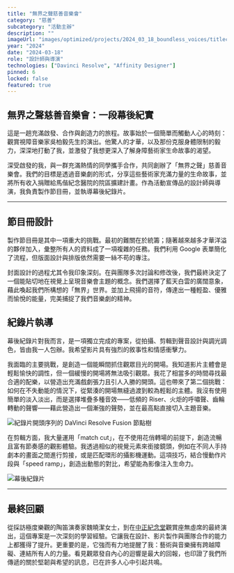 ```yaml
---
title: "無界之聲慈善音樂會"
category: "慈善"
subcategory: "活動主辦"
description: ""
imageUrl: "images/optimized/projects/2024_03_18_boundless_voices/titlecard.webp"
year: "2024"
date: "2024-03-18"
role: "設計師與導演"
technologies: ["Davinci Resolve", "Affinity Designer"]
pinned: 6
locked: false
featured: true
---
```


## 無界之聲慈善音樂會：一段幕後紀實

這是一趟充滿啟發、合作與創造力的旅程。故事始於一個簡單而觸動人心的時刻：觀賞視障音樂家吳柏毅先生的演出。他驚人的才華，以及那份克服身體限制的毅力，深深地打動了我，並激發了我想更深入了解身障藝術家生命故事的渴望。

深受啟發的我，與一群充滿熱情的同學攜手合作，共同創辦了「無界之聲」慈善音樂會。我們的目標是透過音樂劇的形式，分享這些藝術家充滿力量的生命故事，並將所有收入捐贈給馬偕紀念醫院的院區擴建計畫。作為活動宣傳品的設計師與導演，我負責製作節目冊，並執導幕後紀錄片。

---

## 節目冊設計

製作節目冊是其中一項重大的挑戰。最初的難關在於統籌；隨著越來越多才華洋溢的夥伴加入，彙整所有人的資料成了一項複雜的任務。我們利用 Google 表單簡化了流程，但版面設計與排版依然需要一絲不苟的專注。

封面設計的過程尤其令我印象深刻。在與團隊多次討論和修改後，我們最終決定了一個能貼切地在視覺上呈現音樂會主題的概念。我們選擇了藍天白雲的廣闊意象，藉此喚起我們所構想的「無界」世界。並加上飛揚的音符，傳達出一種輕盈、優雅而愉悅的能量，完美捕捉了我們音樂劇的精神。

## 紀錄片執導

幕後紀錄片對我而言，是一項獨立完成的專案，從拍攝、剪輯到聲音設計與調光調色，皆由我一人包辦。我希望影片具有強烈的敘事性和情感衝擊力。

我面臨的主要挑戰，是創造一個能瞬間抓住觀眾目光的開場。我知道影片主體會是輕鬆愉快的調性，但一個緩慢的開場將無法吸引觀眾。我花了相當多的時間尋找最合適的配樂，以營造出充滿戲劇張力且引人入勝的開頭。這也帶來了第二個挑戰：如何在不失動能的情況下，從緊湊的開場無縫過渡到較為輕鬆的主體。我沒有使用簡單的淡入淡出，而是選擇堆疊多種音效——低頻的 Riser、火炬的呼嘯聲、齒輪轉動的聲響——藉此營造出一個漸強的聲勢，並在最高點直接切入主題音樂。

![紀錄片開頭序列的 DaVinci Resolve Fusion 節點樹](images/optimized/projects/2024_03_18_boundless_voices/title_node_tree.webp)

在剪輯方面，我大量運用「match cut」，在不使用花俏轉場的前提下，創造流暢且富有節奏感的觀影體驗。我透過相似的視覺元素來銜接鏡頭，例如在不同人手持劇本的畫面之間進行剪接，或是匹配環形的攝影機運動。這項技巧，結合慢動作片段與「speed ramp」，創造出動態的對比，希望能為影像注入生命力。

![幕後紀錄片](https://drive.google.com/file/d/1WJE8-eUVbU3P4jOYx5gUK2n534Swdv-i/view?usp=sharing)

---

## 最終回顧

從採訪極度樂觀的陶笛演奏家魏曉潔女士，到在[中正紀念堂](https://www.opentix.life/event/1783033841754939392)觀賞座無虛席的最終演出，這個專案是一次深刻的學習經驗。它讓我在設計、影片製作與團隊合作的能力上都獲得了提升。更重要的是，它強而有力地提醒了我：藝術與音樂擁有跨越障礙、連結所有人的力量。看見觀眾發自內心的迴響是最大的回報，也印證了我們所傳遞的關於堅韌與希望的訊息，已在許多人心中引起共鳴。